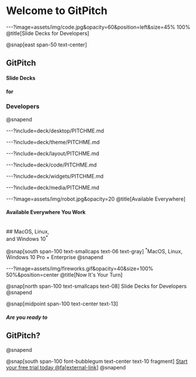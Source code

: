 # Welcome to **GitPitch**

---?image=assets/img/code.jpg&opacity=60&position=left&size=45% 100%
@title[Slide Decks for Developers]

@snap[east span-50 text-center]
## GitPitch
#### Slide Decks
#### for
### Developers
@snapend

---?include=deck/desktop/PITCHME.md

---?include=deck/theme/PITCHME.md

---?include=deck/layout/PITCHME.md

---?include=deck/code/PITCHME.md

---?include=deck/widgets/PITCHME.md

---?include=deck/media/PITCHME.md

---?image=assets/img/robot.jpg&opacity=20
@title[Available Everywhere]

#### Available Everywhere You Work
<br>
## MacOS, Linux,<br>and Windows 10<sup>*</sup>

@snap[south span-100 text-smallcaps text-06 text-gray]
<sup>*</sup>MacOS, Linux, Windows 10 Pro + Enterprise
@snapend

---?image=assets/img/fireworks.gif&opacity=40&size=100% 50%&position=center
@title[Now It's Your Turn]

@snap[north span-100 text-smallcaps text-08]
Slide Decks for Developers
@snapend

@snap[midpoint span-100 text-center text-13]
##### Are you ready to
## Git**Pitch**?
@snapend

@snap[south span-100 font-bubblegum text-center text-10 fragment]
[Start your free trial today @fa[external-link]](https://gitpitch.com/pricing)
@snapend

